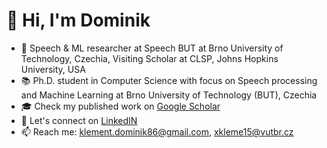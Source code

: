 # 👋 Hi, I'm Dominik
- 🔭 Speech & ML researcher at Speech BUT at Brno University of Technology, Czechia, Visiting Scholar at CLSP, Johns Hopkins University, USA
- 📚 Ph.D. student in Computer Science with focus on Speech processing and Machine Learning at Brno University of Technology (BUT), Czechia
- 🎓 Check my published work on [Google Scholar](https://scholar.google.com/citations?user=AQ9-7xUAAAAJ&hl=en)
- :link: Let's connect on [LinkedIN](https://www.linkedin.com/in/dominik-klement/)
- 📫 Reach me: klement.dominik86@gmail.com, xkleme15@vutbr.cz

<!--
**domklement/domklement** is a ✨ _special_ ✨ repository because its `README.md` (this file) appears on your GitHub profile.

Here are some ideas to get you started:

- 🔭 I’m currently working on ...
- 🌱 I’m currently learning ...
- 👯 I’m looking to collaborate on ...
- 🤔 I’m looking for help with ...
- 💬 Ask me about ...
- 📫 How to reach me: ...
- 😄 Pronouns: ...
- ⚡ Fun fact: ...
-->
